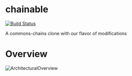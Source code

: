 # chainable
[![Build Status](https://travis-ci.org/bemobi/chainable.svg?branch=master)](https://travis-ci.org/bemobi/chainable)

A commons-chains clone with our flavor of modifications 

# Overview

![ArchitecturalOverview](http://i.imgur.com/V68ocQQ.jpg)